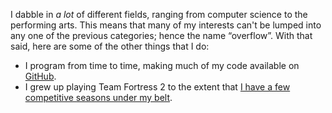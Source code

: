 I dabble in _a lot_ of different fields, ranging from computer science to the performing arts. This means that many of my interests can't be lumped into any one of the previous categories; hence the name “overflow”. With that said, here are some of the other things that I do:

- I program from time to time, making much of my code available on [GitHub](https://github.com/PersonMeetup).
- I grew up playing Team Fortress 2 to the extent that [I have a few competitive seasons under my belt](/portfolio/competitive/).
